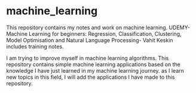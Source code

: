 # machine_learning
This repository contains my notes and work on machine learning.
UDEMY-Machine Learning for beginners: Regression, Classification, Clustering, Model Optimisation and Natural Language Processing- Vahit Keskin includes training notes.

I am trying to improve myself in machine learning algorithms. This repository contains simple machine learning applications based on the knowledge I have just learned in my machine learning journey. as I learn new topics in this field, I will add the applications I have made to this repository. 

